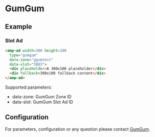<!---
Copyright 2017 The AMP HTML Authors. All Rights Reserved.

Licensed under the Apache License, Version 2.0 (the "License");
you may not use this file except in compliance with the License.
You may obtain a copy of the License at

      http://www.apache.org/licenses/LICENSE-2.0

Unless required by applicable law or agreed to in writing, software
distributed under the License is distributed on an "AS-IS" BASIS,
WITHOUT WARRANTIES OR CONDITIONS OF ANY KIND, either express or implied.
See the License for the specific language governing permissions and
limitations under the License.
-->

# GumGum

## Example

### Slot Ad
```html
<amp-ad width=300 height=100
  type="gumgum"
  data-zone="ggumtest"
  data-slot="3883">
  <div placeholder>A 300x100 placeholder</div>
  <div fallback>300x100 fallback content</div>
</amp-ad>
```

Supported parameters:

- data-zone: GumGum Zone ID
- data-slot: GumGum Slot Ad ID

## Configuration

For parameters, configuration or any question please contact [GumGum](http://gumgum.com/contact/).
